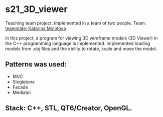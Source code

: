 # s21_3D_viewer

Teaching team project. Implemented in a team of two people.
Team: [teammate: Katarina Molotova](https://github.com/katarinamolotova)

In this project, a program for viewing 3D wireframe models (3D Viewer) in the C++ programming language is implemented. Implemented loading models from .obj files and the ability to rotate, scale and move the model.

## Patterns was used:

- MVC
- Singletone
- Facade
- Mediator


## Stack: C++, STL, QT6/Creator, OpenGL.
